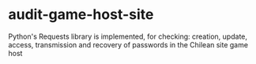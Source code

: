 # audit-game-host-site
Python's Requests library is implemented, for checking: creation, update, access, transmission and recovery of passwords in the Chilean site game host
